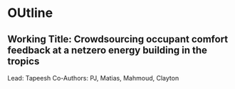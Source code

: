 # OUtline

## Working Title: Crowdsourcing occupant comfort feedback at a netzero energy building in the tropics

Lead: Tapeesh
Co-Authors: PJ, Matias, Mahmoud, Clayton

